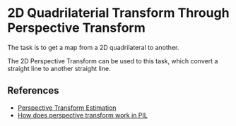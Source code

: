 # 2D Quadrilaterial Transform Through Perspective Transform

The task is to get a map from a 2D quadrilateral to another. 

The 2D Perspective Transform can be used to this task, which convert a straight line to another straight line.

## References

  * [Perspective Transform Estimation](https://web.archive.org/web/20150222120106/xenia.media.mit.edu/~cwren/interpolator/)
  * [How does perspective transform work in PIL](https://stackoverflow.com/questions/14177744/how-does-perspective-transformation-work-in-pil)
  

